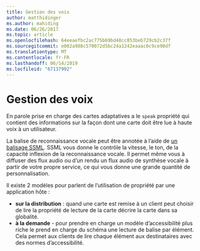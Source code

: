 ```yaml
---
title: Gestion des voix
author: matthidinger
ms.author: mahiding
ms.date: 06/26/2017
ms.topic: article
ms.openlocfilehash: 64eeaefbc2ac775b69bd48cc853beb729cb2c37f
ms.sourcegitcommit: e002a988c570072d5bc24a1242eaaac0c9ce90df
ms.translationtype: MT
ms.contentlocale: fr-FR
ms.lasthandoff: 06/14/2019
ms.locfileid: "67137992"
---
```

# <a name="handling-speech"></a>Gestion des voix

En parole prise en charge des cartes adaptatives a le `speak` propriété qui contient des informations sur la façon dont une carte doit être lue à haute voix à un utilisateur.

La balise de reconnaissance vocale peut être annotée à l’aide de [un balisage SSML](https://msdn.microsoft.com/en-us/library/office/hh361578(v=office.14).aspx). SSML vous donne le contrôle la vitesse, le ton, de la capacité inflexion de la reconnaissance vocale.  Il permet même vous à diffuser des flux audio ou d’un rendu un flux audio de synthèse vocale à partir de votre propre service, ce qui vous donne une grande quantité de personnalisation.

Il existe 2 modèles pour parlent de l’utilisation de propriété par une application hôte :
* **sur la distribution** : quand une carte est remise à un client peut choisir de lire la propriété de lecture de la carte décrire la carte dans sa globalité.
* **à la demande** - pour prendre en charge un modèle d’accessibilité plus riche le prend en charge du schéma une lecture de balise par élément.  
Cela permet aux clients de lire chaque élément aux destinataires avec des normes d’accessibilité.

